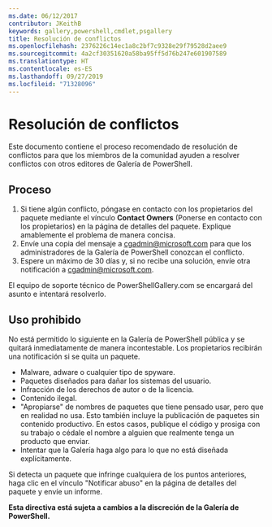 ```yaml
---
ms.date: 06/12/2017
contributor: JKeithB
keywords: gallery,powershell,cmdlet,psgallery
title: Resolución de conflictos
ms.openlocfilehash: 2376226c14ec1a8c2bf7c9328e29f79528d2aee9
ms.sourcegitcommit: 4a2cf30351620a58ba95ff5d76b247e601907589
ms.translationtype: HT
ms.contentlocale: es-ES
ms.lasthandoff: 09/27/2019
ms.locfileid: "71328096"
---
```

# <a name="dispute-resolution"></a>Resolución de conflictos

Este documento contiene el proceso recomendado de resolución de conflictos para que los miembros de la comunidad ayuden a resolver conflictos con otros editores de Galería de PowerShell.

## <a name="process"></a>Proceso

1. Si tiene algún conflicto, póngase en contacto con los propietarios del paquete mediante el vínculo **Contact Owners** (Ponerse en contacto con los propietarios) en la página de detalles del paquete.
   Explique amablemente el problema de manera concisa.
2. Envíe una copia del mensaje a [cgadmin@microsoft.com](mailto:cgadmin@microsoft.com) para que los administradores de la Galería de PowerShell conozcan el conflicto.
3. Espere un máximo de 30 días y, si no recibe una solución, envíe otra notificación a [cgadmin@microsoft.com](mailto:cgadmin@microsoft.com).

El equipo de soporte técnico de PowerShellGallery.com se encargará del asunto e intentará resolverlo.

## <a name="prohibited-use"></a>Uso prohibido

No está permitido lo siguiente en la Galería de PowerShell pública y se quitará inmediatamente de manera incontestable.  Los propietarios recibirán una notificación si se quita un paquete.

- Malware, adware o cualquier tipo de spyware.
- Paquetes diseñados para dañar los sistemas del usuario.
- Infracción de los derechos de autor o de la licencia.
- Contenido ilegal.
- "Apropiarse" de nombres de paquetes que tiene pensado usar, pero que en realidad no usa. Esto también incluye la publicación de paquetes sin contenido productivo.
  En estos casos, publique el código y prosiga con su trabajo o cédale el nombre a alguien que realmente tenga un producto que enviar.
- Intentar que la Galería haga algo para lo que no está diseñada explícitamente.

Si detecta un paquete que infringe cualquiera de los puntos anteriores, haga clic en el vínculo "Notificar abuso" en la página de detalles del paquete y envíe un informe.

**Esta directiva está sujeta a cambios a la discreción de la Galería de PowerShell.**
